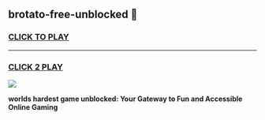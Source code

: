 
## brotato-free-unblocked 👋
<h3>
<a href="https://premium.freeplayer.one?title=brotato-free-unblocked&ref=14F">CLICK TO PLAY</a></h3>
<hr>

<h3>
<a href="https://premium.freeplayer.one?title=brotato-free-unblocked&ref=14F">CLICK 2 PLAY</a>
  
</h3>

<a href="https://premium.freeplayer.one?title=brotato-free-unblocked&ref=12F/"><img src="https://clearcache.store/games.png"></a>


**worlds hardest game unblocked: Your Gateway to Fun and Accessible Online Gaming**
